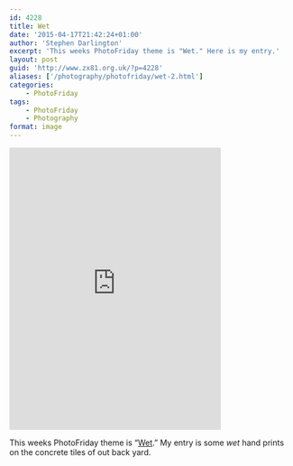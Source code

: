 ```yaml
---
id: 4228
title: Wet
date: '2015-04-17T21:42:24+01:00'
author: 'Stephen Darlington'
excerpt: 'This weeks PhotoFriday theme is "Wet." Here is my entry.'
layout: post
guid: 'http://www.zx81.org.uk/?p=4228'
aliases: ['/photography/photofriday/wet-2.html']
categories:
    - PhotoFriday
tags:
    - PhotoFriday
    - Photography
format: image
---
```


<iframe allowfullscreen="" frameborder="0" height="500" loading="lazy" mozallowfullscreen="" msallowfullscreen="" oallowfullscreen="" src="https://www.flickr.com/photos/stephendarlington/17181039475/player/" webkitallowfullscreen="" width="375"></iframe>

This weeks PhotoFriday theme is “[Wet](http://www.photofriday.com/challenge.php?id=1494).” My entry is some *wet* hand prints on the concrete tiles of out back yard.